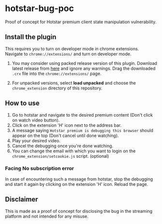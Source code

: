 # hotstar-bug-poc
Proof of concept for Hotstar premium client state manipulation vulnerability.

## Install the plugin

This requires you to turn on developer mode in chrome extensions. Navigate to `chrome://extensions/` and turn on developer mode.

1. You may consider using packed release version of this plugin. Download latest release from [here](https://github.com/realramkumar/hotstar-bug-poc/releases) and ignore any warnings. Drag the downloaded `.crx` file into the `chrome://extensions/` page.

2. For unpacked versions, select **load unpacked** and choose the `chrome_extension` directory of this repository.

## How to use
1. Go to hotstar and navigate to the desired premium content (Don't click on watch video button).
2. Click on the extension 'H' icon next to the address bar.
3. A message saying `Hotstar premium is debugging this browser` should appear on the top (Don't cancel until done watching).
4. Play your desired video.
5. Cancel the debugging once you're done watching.
6. You can change the email with which you want to login on the `chrome_extension/setcookie.js` script. (optional)

### Facing No subscription error
In case of encountering such a message from hotstar, stop the debugging and start it again by clicking on the extension 'H' icon. Reload the page.

## Disclaimer
This is made as a proof of concept for disclosing the bug in the streaming platform and not intended for any misuse.